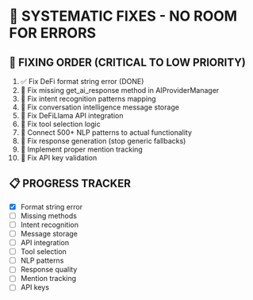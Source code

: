 # 🔧 SYSTEMATIC FIXES - NO ROOM FOR ERRORS

## 🎯 FIXING ORDER (CRITICAL TO LOW PRIORITY)

1. ✅ Fix DeFi format string error (DONE)
2. 🔧 Fix missing get_ai_response method in AIProviderManager
3. 🔧 Fix intent recognition patterns mapping
4. 🔧 Fix conversation intelligence message storage
5. 🔧 Fix DeFiLlama API integration
6. 🔧 Fix tool selection logic
7. 🔧 Connect 500+ NLP patterns to actual functionality
8. 🔧 Fix response generation (stop generic fallbacks)
9. 🔧 Implement proper mention tracking
10. 🔧 Fix API key validation

## 📋 PROGRESS TRACKER
- [x] Format string error
- [ ] Missing methods
- [ ] Intent recognition
- [ ] Message storage
- [ ] API integration
- [ ] Tool selection
- [ ] NLP patterns
- [ ] Response quality
- [ ] Mention tracking
- [ ] API keys